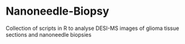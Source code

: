 # Nanoneedle-Biopsy
Collection of scripts in R to analyse DESI-MS images of glioma tissue sections and nanoneedle biopsies
